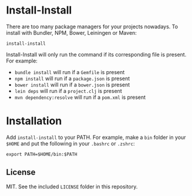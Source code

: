 Install-Install
===============

There are too many package managers for your projects nowadays. To install
with Bundler, NPM, Bower, Leiningen or Maven:

`install-install`

Install-Install will only run the command if its corresponding file is present.
For example:

* `bundle install` will run if a `Gemfile` is present
* `npm install` will run if a `package.json` is present
* `bower install` will run if a `bower.json` is present
* `lein deps` will run if a `project.clj` is present
* `mvn dependency:resolve` will run if a `pom.xml` is present

# Installation

Add `install-install` to your PATH. For example, make a `bin` folder in your `$HOME`
and put the following in your `.bashrc` or `.zshrc`:

`export PATH=$HOME/bin:$PATH`

## License

MIT. See the included `LICENSE` folder in this repository.
